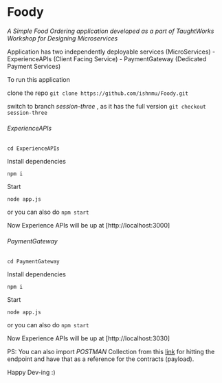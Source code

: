 # Foody
_A Simple Food Ordering application developed as a part of TaughtWorks Workshop for *Designing Microservices*_

Application has two independently deployable services (MicroServices)
	- ExperienceAPIs (Client Facing Service)
	- PaymentGateway (Dedicated Payment Services)

To run this application 

clone the repo
`git clone https://github.com/ishnmu/Foody.git`

switch to branch _session-three_ , as it has the full version
`git checkout session-three`

###### ExperienceAPIs

`cd ExperienceAPIs`

Install dependencies

`npm i`

Start

`node app.js` 

or 
you can also do `npm start`

Now Experience APIs will be up at [http://localhost:3000] 

###### PaymentGateway

`cd PaymentGateway`

Install dependencies

`npm i`

Start

`node app.js` 

or 
you can also do `npm start`

Now Experience APIs will be up at [http://localhost:3030] 

PS: You can also import *POSTMAN* Collection from this [link](https://www.getpostman.com/collections/b17ece42651a48c8edbc) for hitting the endpoint and have that as a reference for the contracts (payload).



Happy Dev-ing :)
